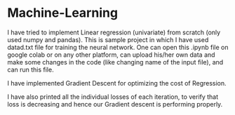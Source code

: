 # Machine-Learning

I have tried to implement Linear regression (univariate) from scratch (only used numpy and pandas).
This is sample project in which I have used datad.txt file for training the neural network. One can open this .ipynb file on google colab or on any other platform, can upload his/her own data and make some changes in the code (like changing name of the input file), and can run this file.

I have implemented Gradient Descent for optimizing the cost of Regression.

I have also printed all the individual losses of each iteration, to verify that loss is decreasing and hence our Gradient descent is performing properly.
